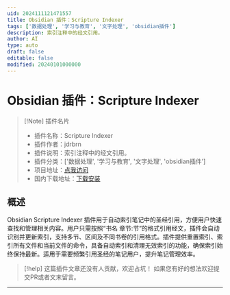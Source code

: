 ```yaml
---
uid: 2024111121471557
title: Obsidian 插件：Scripture Indexer
tags: ['数据处理', '学习与教育', '文字处理', 'obsidian插件']
description: 索引注释中的经文引用。
author: AI
type: auto
draft: false
editable: false
modified: 20240101000000
---
```


# Obsidian 插件：Scripture Indexer

> [!Note] 插件名片
> - 插件名称：Scripture Indexer
> - 插件作者：jdrbrn
> - 插件说明：索引注释中的经文引用。
> - 插件分类：['数据处理', '学习与教育', '文字处理', 'obsidian插件']
> - 项目地址：[点我访问](https://github.com/jdrbrn/obsidian-scripture-indexer)
> - 国内下载地址：[下载安装](https://pkmer.cn/products/plugin/pluginMarket/?scripture-indexer)




## 概述

Obsidian Scripture Indexer 插件用于自动索引笔记中的圣经引用，方便用户快速查找和管理相关内容。用户只需按照“书名 章节:节”的格式引用经文，插件会自动识别并更新索引，支持多节、区间及不同书卷的引用格式。插件提供重置索引、索引所有文件和当前文件的命令，具备自动索引和清理无效索引的功能，确保索引始终保持最新。适用于需要频繁引用圣经的笔记用户，提升笔记管理效率。


> [!help] 
> 这篇插件文章还没有人贡献，欢迎占坑！
> 如果您有好的想法欢迎提交PR或者文末留言。
> 

---



